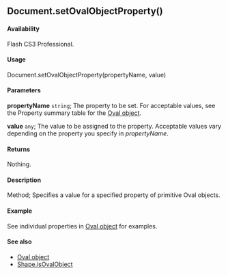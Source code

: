 ## Document.setOvalObjectProperty()

#### Availability

Flash CS3 Professional.

#### Usage

Document.setOvalObjectProperty(propertyName, value)

#### Parameters

**propertyName** `string`; The property to be set. For acceptable values, see the Property summary table for the [Oval object](../Oval_object/Oval_summary.md).

**value** `any`; The value to be assigned to the property. Acceptable values vary depending on the property you specify in
*propertyName*.

#### Returns

Nothing.

#### Description

Method; Specifies a value for a specified property of primitive Oval objects.

#### Example

See individual properties in [Oval object](../Oval_object/Oval_summary.md) for examples.

#### See also

- [Oval object](../Oval_object/Oval_summary.md)
- [Shape.isOvalObject](../Shape_object/Shape9.md)
